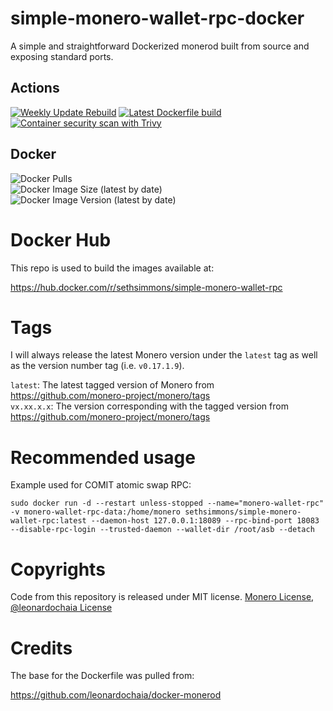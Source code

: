 # simple-monero-wallet-rpc-docker
A simple and straightforward Dockerized monerod built from source and exposing standard ports.

## Actions

[![Weekly Update Rebuild](https://github.com/sethsimmons/simple-monero-wallet-rpc-docker/actions/workflows/update-base-image.yml/badge.svg)](https://github.com/sethsimmons/simple-monero-wallet-rpc-docker/actions/workflows/update-base-image.yml) 
[![Latest Dockerfile build](https://github.com/sethsimmons/simple-monero-wallet-rpc-docker/actions/workflows/update-image-on-push.yml/badge.svg)](https://github.com/sethsimmons/simple-monero-wallet-rpc-docker/actions/workflows/update-image-on-push.yml)  
[![Container security scan with Trivy](https://github.com/sethsimmons/simple-monero-wallet-rpc-docker/actions/workflows/trivy-analysis.yml/badge.svg)](https://github.com/sethsimmons/simple-monero-wallet-rpc-docker/actions/workflows/trivy-analysis.yml)

## Docker

![Docker Pulls](https://img.shields.io/docker/pulls/sethsimmons/simple-monero-wallet-rpc)  
![Docker Image Size (latest by date)](https://img.shields.io/docker/image-size/sethsimmons/simple-monero-wallet-rpc)  
![Docker Image Version (latest by date)](https://img.shields.io/docker/v/sethsimmons/simple-monero-wallet-rpc)  

# Docker Hub
This repo is used to build the images available at:

https://hub.docker.com/r/sethsimmons/simple-monero-wallet-rpc

# Tags
I will always release the latest Monero version under the `latest` tag as well as the version number tag (i.e. `v0.17.1.9`).

`latest`: The latest tagged version of Monero from https://github.com/monero-project/monero/tags  
`vx.xx.x.x`: The version corresponding with the tagged version from https://github.com/monero-project/monero/tags

# Recommended usage

Example used for COMIT atomic swap RPC:

```
sudo docker run -d --restart unless-stopped --name="monero-wallet-rpc" -v monero-wallet-rpc-data:/home/monero sethsimmons/simple-monero-wallet-rpc:latest --daemon-host 127.0.0.1:18089 --rpc-bind-port 18083 --disable-rpc-login --trusted-daemon --wallet-dir /root/asb --detach
```

# Copyrights

Code from this repository is released under MIT license. [Monero License](https://github.com/monero-project/monero/blob/master/LICENSE), [@leonardochaia License](https://github.com/leonardochaia/docker-monerod/blob/master/LICENSE)

# Credits
The base for the Dockerfile was pulled from:

https://github.com/leonardochaia/docker-monerod
